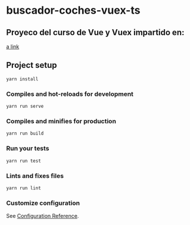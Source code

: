 # buscador-coches-vuex-ts

## Proyeco del curso de Vue y Vuex impartido en:

[a link](www.cursosdesarrolloweb.es)

## Project setup

```
yarn install
```

### Compiles and hot-reloads for development

```
yarn run serve
```

### Compiles and minifies for production

```
yarn run build
```

### Run your tests

```
yarn run test
```

### Lints and fixes files

```
yarn run lint
```

### Customize configuration

See [Configuration Reference](https://cli.vuejs.org/config/).

